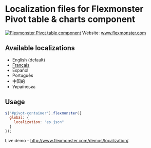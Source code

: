 # Localization files for Flexmonster Pivot table & charts component
[![Flexmonster Pivot table component](https://s3.amazonaws.com/flexmonster/github/fm-github-cover.png)](http://flexmonster.com)
Website: www.flexmonster.com

## Available localizations
- English (default)
- [Français](/fr.json)
- Español
- Português
- 中国的
- Українська

## Usage
```javaScript
$("#pivot-container").flexmonster({
  global: {
    localization: "es.json"
  }
});
```
Live demo - http://www.flexmonster.com/demos/localization/.
